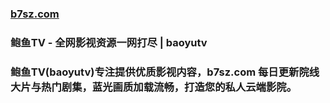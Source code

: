 <!--
** 鲍鱼TV,baoyutv,影视在线观看,高清电影资源,电视剧全集
-->
### [b7sz.com](https://www.b7sz.com/?baoyutv) 
### 鲍鱼TV - 全网影视资源一网打尽 | baoyutv
### 鲍鱼TV(baoyutv)专注提供优质影视内容，b7sz.com 每日更新院线大片与热门剧集，蓝光画质加载流畅，打造您的私人云端影院。
